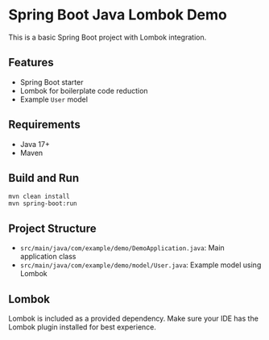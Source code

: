 # Spring Boot Java Lombok Demo

This is a basic Spring Boot project with Lombok integration.

## Features

- Spring Boot starter
- Lombok for boilerplate code reduction
- Example `User` model

## Requirements

- Java 17+
- Maven

## Build and Run

```
mvn clean install
mvn spring-boot:run
```

## Project Structure

- `src/main/java/com/example/demo/DemoApplication.java`: Main application class
- `src/main/java/com/example/demo/model/User.java`: Example model using Lombok

## Lombok

Lombok is included as a provided dependency. Make sure your IDE has the Lombok plugin installed for best experience.
